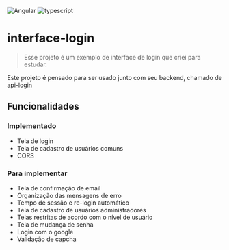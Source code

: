 
![Angular](https://img.shields.io/badge/angular-%23DD0031.svg?style=for-the-badge&logo=angular&logoColor=white)
![typescript](https://img.shields.io/badge/typescript-D4FAFF?style=for-the-badge&logo=typescript)

# interface-login

> Esse projeto é um exemplo de interface de login que criei para estudar.

Este projeto é pensado para ser usado junto com seu backend, chamado de [api-login](https://github.com/caruazu/api-login)

## Funcionalidades

### Implementado

- Tela de login
- Tela de cadastro de usuários comuns
- CORS

### Para implementar

- Tela de confirmação de email
- Organização das mensagens de erro
- Tempo de sessão e re-login automático
- Tela de cadastro de usuários administradores
- Telas restritas de acordo com o nível de usuário
- Tela de mudança de senha
- Login com o google
- Validação de capcha
